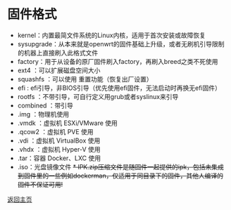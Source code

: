 # 固件格式

* kernel：内置最简文件系统的Linux内核，适用于首次安装或故障恢复
* sysupgrade：从本来就是openwrt的固件基础上升级，或者无刷机引导限制的机器上直接刷入此格式文件
* factory：用于从设备的原厂固件刷入factory，再刷入breed之类不死使用
* ext4 ：可以扩展磁盘空间大小
* squashfs ：可以使用 重置功能（恢复出厂设置）
* efi : efi引导，非BIOS引导（优先使用efi固件，无法启动时再换无efi固件）   
* rootfs ：不带引导，可自行定义用grub或者syslinux来引导      
* combined ：带引导 
* .img ：物理机使用
* .vmdk ：虚拟机 ESXi/VMware 使用
* .qcow2 ：虚拟机 PVE 使用
* .vdi ：虚拟机 VirtualBox 使用
* .vhdx ：虚拟机 Hyper-V 使用    
* .tar：容器 Docker、LXC 使用
* .iso：光盘镜像文件
~~* IPK.zip压缩文件是随固件一起提供的ipk，包括未集成到固件里的一些例如dockerman，仅适用于同目录下的固件，其他人编译的固件不保证可用!~~               


[返回主页](../README.md)        
